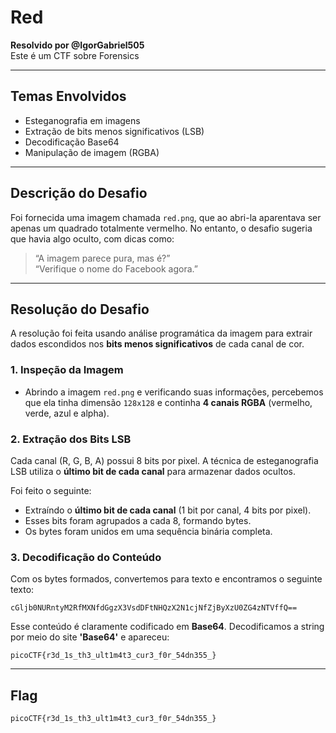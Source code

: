 
# Red 
**Resolvido por @IgorGabriel505**  
 Este é um CTF sobre Forensics

---

## Temas Envolvidos

- Esteganografia em imagens  
- Extração de bits menos significativos (LSB)  
- Decodificação Base64  
- Manipulação de imagem (RGBA)

---

## Descrição do Desafio

Foi fornecida uma imagem chamada `red.png`, que ao abri-la aparentava ser apenas um quadrado totalmente vermelho. No entanto, o desafio sugeria que havia algo oculto, com dicas como:

> “A imagem parece pura, mas é?”  
> “Verifique o nome do Facebook agora.”  

---

## Resolução do Desafio

A resolução foi feita usando análise programática da imagem para extrair dados escondidos nos **bits menos significativos** de cada canal de cor.

### 1. Inspeção da Imagem

- Abrindo a imagem `red.png` e verificando suas informações, percebemos que ela tinha dimensão `128x128` e continha **4 canais RGBA** (vermelho, verde, azul e alpha).

### 2. Extração dos Bits LSB

Cada canal (R, G, B, A) possui 8 bits por pixel. A técnica de esteganografia LSB utiliza o **último bit de cada canal** para armazenar dados ocultos.

Foi feito o seguinte:
- Extraíndo o **último bit de cada canal** (1 bit por canal, 4 bits por pixel).
- Esses bits foram agrupados a cada 8, formando bytes.
- Os bytes foram unidos em uma sequência binária completa.

### 3. Decodificação do Conteúdo

Com os bytes formados, convertemos para texto e encontramos o seguinte texto:

```
cGljb0NURntyM2RfMXNfdGgzX3VsdDFtNHQzX2N1cjNfZjByXzU0ZG4zNTVffQ==
```

Esse conteúdo é claramente codificado em **Base64**. Decodificamos a string por meio do site **'Base64'** e apareceu:

```
picoCTF{r3d_1s_th3_ult1m4t3_cur3_f0r_54dn355_}
```

---

## Flag

```text
picoCTF{r3d_1s_th3_ult1m4t3_cur3_f0r_54dn355_}
```
